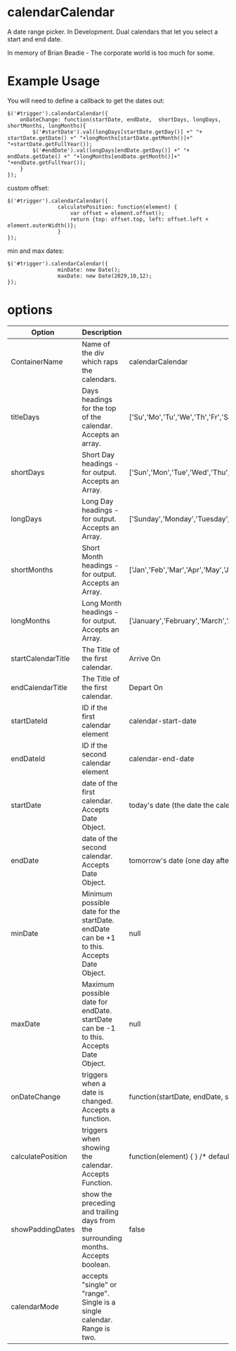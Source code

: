 calendarCalendar
================

A date range picker. In Development. Dual calendars that let you select a start and end date.

In memory of Brian Beadie - The corporate world is too much for some.


Example Usage
================


You will need to define a callback to get the dates out:

```
$('#trigger').calendarCalendar({
	onDateChange: function(startDate, endDate,  shortDays, longDays, shortMonths, longMonths){
		$('#startDate').val(longDays[startDate.getDay()] +" "+ startDate.getDate() +" "+longMonths[startDate.getMonth()]+" "+startDate.getFullYear());
		$('#endDate').val(longDays[endDate.getDay()] +" "+ endDate.getDate() +" "+longMonths[endDate.getMonth()]+" "+endDate.getFullYear());
	}
});

```

custom offset:

```
$('#trigger').calendarCalendar({
				calculatePosition: function(element) {
					var offset = element.offset();
					return {top: offset.top, left: offset.left + element.outerWidth()};
				}
});
```

min and max dates:

```
$('#trigger').calendarCalendar({
				minDate: new Date();
				maxDate: new Date(2029,10,12);
});
```

options
==========

| Option             | Description                                                                              | Default                                                                                                         |
|--------------------|------------------------------------------------------------------------------------------|-----------------------------------------------------------------------------------------------------------------|
| ContainerName      | Name of the div which raps the calendars.                                                | calendarCalendar                                                                                                |
| titleDays          | Days headings for the top of the calendar. Accepts an array.                             | ['Su','Mo','Tu','We','Th','Fr','Sa']                                                                            |
| shortDays          | Short Day headings - for output. Accepts an Array.                                       | ['Sun','Mon','Tue','Wed','Thu','Fri','Sat']                                                                     |
| longDays           | Long Day headings - for output. Accepts an Array.                                        | ['Sunday','Monday','Tuesday','Wednesday','Thursday','Friday','Saturday']                                        |
| shortMonths        | Short Month headings - for output. Accepts an Array.                                     | ['Jan','Feb','Mar','Apr','May','Jun','Jul','Aug','Sep','Oct','Nov','Dec']                                       |
| longMonths         | Long Month headings - for output. Accepts an Array.                                      | ['January','February','March','April','May','June','July','August','September','October','November','December'] |
| startCalendarTitle | The Title of the first calendar.                                                         | Arrive On                                                                                                       |
| endCalendarTitle   | The Title of the first calendar.                                                         | Depart On                                                                                                       |
| startDateId        | ID if the first calendar element                                                         | calendar-start-date                                                                                             |
| endDateId          | ID if the second calendar element                                                        | calendar-end-date                                                                                               |
| startDate          | date of the first calendar. Accepts Date Object.                                         | today's date (the date the calendar is initiated)                                                               |
| endDate            | date of the second calendar. Accepts Date Object.                                        | tomorrow's date (one day after the calendar is initiated)                                                       |
| minDate            | Minimum possible date for the startDate. endDate can be +1 to this. Accepts Date Object. | null                                                                                                            |
| maxDate            | Maximum possible date for endDate. startDate can be -1 to this. Accepts Date Object.     | null                                                                                                            |
| onDateChange       | triggers when a date is changed. Accepts a function.                                     | function(startDate, endDate, shortDays, longDays, shortMonths, longMonths){ }                                   |
| calculatePosition  | triggers when showing the calendar. Accepts Function.                                    | function(element) { } /* default positioning is the the top left of the triggering element */                   |
| showPaddingDates   | show the preceding and trailing days from the surrounding months. Accepts boolean.       | false                                                                                                           |
| calendarMode       | accepts "single" or "range". Single is a single calendar. Range is two.                  |                                                                                                                 |
